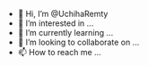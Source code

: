 - 👋 Hi, I’m @UchihaRemty
- 👀 I’m interested in ...
- 🌱 I’m currently learning ...
- 💞️ I’m looking to collaborate on ...
- 📫 How to reach me ...

<!---
UchihaRemty/UchihaRemty is a ✨ special ✨ repository because its `README.md` (this file) appears on your GitHub profile.
You can click the Preview link to take a look at your changes.
--->
